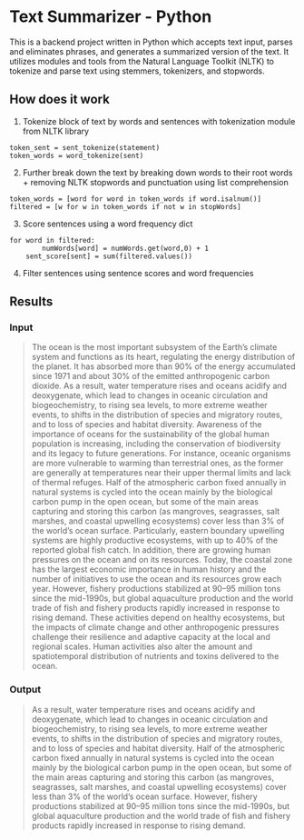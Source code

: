 # Text Summarizer - Python
 
This is a backend project written in Python which accepts text input, parses and eliminates phrases, and generates a summarized version of the text. It utilizes modules and tools from the Natural Language Toolkit (NLTK) to tokenize and parse text using stemmers, tokenizers, and stopwords. 

## How does it work

1. Tokenize block of text by words and sentences with tokenization module from NLTK library

```
token_sent = sent_tokenize(statement)
token_words = word_tokenize(sent)
```

2. Further break down the text by breaking down words to their root words + removing NLTK stopwords and punctuation using list comprehension

```
token_words = [word for word in token_words if word.isalnum()]
filtered = [w for w in token_words if not w in stopWords]
```

3. Score sentences using a word frequency dict 

```
for word in filtered:
        numWords[word] = numWords.get(word,0) + 1
    sent_score[sent] = sum(filtered.values())
```

4. Filter sentences using sentence scores and word frequencies

## Results 

### Input

>The ocean is the most important subsystem of the Earth’s climate system and functions as its heart, regulating the energy distribution of the planet. It has absorbed more than 90% of the energy accumulated since 1971 and about 30% of the emitted anthropogenic carbon dioxide. As a result, water temperature rises and oceans acidify and deoxygenate, which lead to changes in oceanic circulation and biogeochemistry, to rising sea levels, to more extreme weather events, to shifts in the distribution of species and migratory routes, and to loss of species and habitat diversity. Awareness of the importance of oceans for the sustainability of the global human population is increasing, including the conservation of biodiversity and its legacy to future generations. For instance, oceanic organisms are more vulnerable to warming than terrestrial ones, as the former are generally at temperatures near their upper thermal limits and lack of thermal refuges. Half of the atmospheric carbon fixed annually in natural systems is cycled into the ocean mainly by the biological carbon pump in the open ocean, but some of the main areas capturing and storing this carbon (as mangroves, seagrasses, salt marshes, and coastal upwelling ecosystems) cover less than 3% of the world’s ocean surface. Particularly, eastern boundary upwelling systems are highly productive ecosystems, with up to 40% of the reported global fish catch.
In addition, there are growing human pressures on the ocean and on its resources. Today, the coastal zone has the largest economic importance in human history and the number of initiatives to use the ocean and its resources grow each year. However, fishery productions stabilized at 90–95 million tons since the mid-1990s, but global aquaculture production and the world trade of fish and fishery products rapidly increased in response to rising demand. These activities depend on healthy ecosystems, but the impacts of climate change and other anthropogenic pressures challenge their resilience and adaptive capacity at the local and regional scales. Human activities also alter the amount and spatiotemporal distribution of nutrients and toxins delivered to the ocean.

### Output

>  As a result, water temperature rises and oceans acidify and deoxygenate, which lead to changes in oceanic circulation and biogeochemistry, to rising sea levels, to more extreme weather events, to shifts in the distribution of species and migratory routes, and to loss of species and habitat diversity. Half of the atmospheric carbon fixed annually in natural systems is cycled into the ocean mainly by the biological carbon pump in the open ocean, but some of the main areas capturing and storing this carbon (as mangroves, seagrasses, salt marshes, and coastal upwelling ecosystems) cover less than 3% of the world’s ocean surface. However, fishery productions stabilized at 90–95 million tons since the mid-1990s, but global aquaculture production and the world trade of fish and fishery products rapidly increased in response to rising demand.
